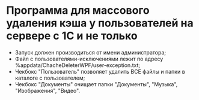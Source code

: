 # Программа для массового удаления кэша у пользователей на сервере с 1С и не только
 - Запуск должен производиться от имени администратора;
 - Файл с пользователями-исключениями лежит по адресу %appdata/ChacheDeleterWPF/user-exception.txt;
 - Чекбокс "Пользователь" позволяет удалить ВСЕ файлы и папки в каталоге с пользователем;
 - Чекбокс "Документы" очищает папки "Документы", "Музыка", "Изображения", "Видео".
